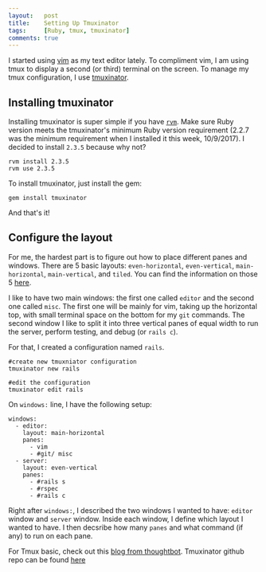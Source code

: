 ```yaml
---
layout:   post
title:    Setting Up Tmuxinator
tags:     [Ruby, tmux, tmuxinator]
comments: true
---
```


I started using [vim](http://www.vim.org/) as my text editor lately. To compliment vim, I am using tmux to display a second (or third) terminal on the screen. To manage my tmux configuration, I use [tmuxinator](https://github.com/tmuxinator/tmuxinator).

## Installing tmuxinator

Installing tmuxinator is super simple if you have [`rvm`](https://rvm.io/rvm/basics). Make sure Ruby version meets the tmuxinator's minimum Ruby version requirement (2.2.7 was the minimum requirement when I installed it this week, 10/9/2017). I decided to install `2.3.5` because why not?

```
rvm install 2.3.5
rvm use 2.3.5
```

To install tmuxinator, just install the gem:

```
gem install tmuxinator
```

And that's it!

## Configure the layout

For me, the hardest part is to figure out how to place different panes and windows. There are 5 basic layouts: `even-horizontal`, `even-vertical`, `main-horizontal`, `main-vertical`, and `tiled`. You can find the information on those 5 [here](http://manpages.ubuntu.com/manpages/precise/en/man1/tmux.1.html#contenttoc6).

I like to have two main windows: the first one called `editor` and the second one called `misc`. The first one will be mainly for vim, taking up the horizontal top, with small terminal space on the bottom for my `git` commands. The second window I like to split it into three vertical panes of equal width to run the server, perform testing, and debug (or `rails c`).

For that, I created a configuration named `rails`.

```
#create new tmuxniator configuration
tmuxinator new rails

#edit the configuration
tmuxinator edit rails
```

On `windows:` line, I have the following setup:

```
windows:
  - editor:
    layout: main-horizontal
    panes:
      - vim
      - #git/ misc
  - server:
    layout: even-vertical
    panes:
      - #rails s
      - #rspec
      - #rails c
```

Right after `windows:`, I described the two windows I wanted to have: `editor` window and `server` window. Inside each window, I define which layout I wanted to have. I then decsribe how many `panes` and what command (if any) to run on each pane.


For Tmux basic, check out this [blog from thoughtbot](https://robots.thoughtbot.com/a-tmux-crash-course). Tmuxinator github repo can be found [here](https://github.com/tmuxinator/tmuxinator)
